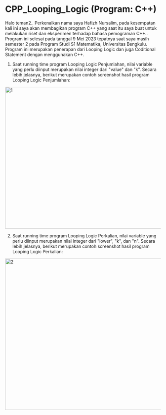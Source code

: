 # CPP_Looping_Logic (Program: C++)

Halo teman2.. Perkenalkan nama saya Hafizh Nursalim, pada kesempatan kali ini saya akan membagikan program C++ yang saat itu saya buat untuk melakukan riset dan eksperimen terhadap bahasa pemograman C++.. Program ini selesai pada tanggal 9 Mei 2023 tepatnya saat saya masih semester 2 pada Program Studi S1 Matematika, Universitas Bengkulu. Program ini merupakan penerapan dari Looping Logic dan juga Coditional Statement dengan menggunakan C++. 

1.  Saat running time program Looping Logic Penjumlahan, nilai variable yang perlu diinput merupakan nilai integer dari "value" dan "k". Secara lebih jelasnya, berikut merupakan contoh screenshot hasil program Looping Logic Penjumlahan:

<img width="659" height="457" alt="1" src="https://github.com/user-attachments/assets/d1d62251-5ccf-4669-9a04-7ad9189376e3" />

2.  Saat running time program Looping Logic Perkalian, nilai variable yang perlu diinput merupakan nilai integer dari "lower", "k", dan "n". Secara lebih jelasnya, berikut merupakan contoh screenshot hasil program Looping Logic Perkalian:

<img width="624" height="488" alt="2" src="https://github.com/user-attachments/assets/d8f6a24e-7a0f-4d8d-b3f6-1573ceeec0c6" />
